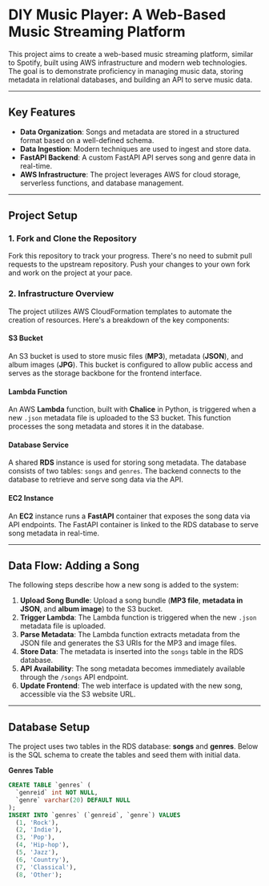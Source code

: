 # DIY Music Player: A Web-Based Music Streaming Platform

This project aims to create a web-based music streaming platform, similar to Spotify, built using AWS infrastructure and modern web technologies. The goal is to demonstrate proficiency in managing music data, storing metadata in relational databases, and building an API to serve music data.

---

## Key Features
- **Data Organization**: Songs and metadata are stored in a structured format based on a well-defined schema.
- **Data Ingestion**: Modern techniques are used to ingest and store data.
- **FastAPI Backend**: A custom FastAPI API serves song and genre data in real-time.
- **AWS Infrastructure**: The project leverages AWS for cloud storage, serverless functions, and database management.

---

## Project Setup

### 1. Fork and Clone the Repository
Fork this repository to track your progress. There's no need to submit pull requests to the upstream repository. Push your changes to your own fork and work on the project at your pace.

### 2. Infrastructure Overview
The project utilizes AWS CloudFormation templates to automate the creation of resources. Here's a breakdown of the key components:

#### S3 Bucket
An S3 bucket is used to store music files (**MP3**), metadata (**JSON**), and album images (**JPG**). This bucket is configured to allow public access and serves as the storage backbone for the frontend interface.

#### Lambda Function
An AWS **Lambda** function, built with **Chalice** in Python, is triggered when a new `.json` metadata file is uploaded to the S3 bucket. This function processes the song metadata and stores it in the database.

#### Database Service
A shared **RDS** instance is used for storing song metadata. The database consists of two tables: `songs` and `genres`. The backend connects to the database to retrieve and serve song data via the API.

#### EC2 Instance
An **EC2** instance runs a **FastAPI** container that exposes the song data via API endpoints. The FastAPI container is linked to the RDS database to serve song metadata in real-time.

---

## Data Flow: Adding a Song

The following steps describe how a new song is added to the system:

1. **Upload Song Bundle**: Upload a song bundle (**MP3 file**, **metadata in JSON**, and **album image**) to the S3 bucket.
2. **Trigger Lambda**: The Lambda function is triggered when the new `.json` metadata file is uploaded.
3. **Parse Metadata**: The Lambda function extracts metadata from the JSON file and generates the S3 URIs for the MP3 and image files.
4. **Store Data**: The metadata is inserted into the `songs` table in the RDS database.
5. **API Availability**: The song metadata becomes immediately available through the `/songs` API endpoint.
6. **Update Frontend**: The web interface is updated with the new song, accessible via the S3 website URL.

---

## Database Setup

The project uses two tables in the RDS database: **songs** and **genres**. Below is the SQL schema to create the tables and seed them with initial data.

**Genres Table**
```sql
CREATE TABLE `genres` (
  `genreid` int NOT NULL,
  `genre` varchar(20) DEFAULT NULL
);
INSERT INTO `genres` (`genreid`, `genre`) VALUES
  (1, 'Rock'),
  (2, 'Indie'),
  (3, 'Pop'),
  (4, 'Hip-hop'),
  (5, 'Jazz'),
  (6, 'Country'),
  (7, 'Classical'),
  (8, 'Other');
